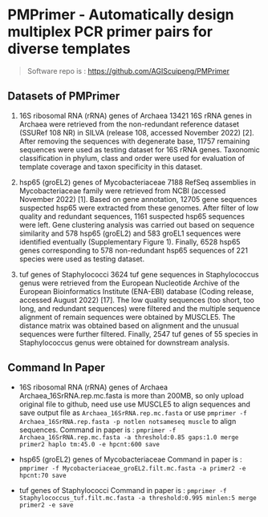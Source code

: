 # PMPrimer - Automatically design multiplex PCR primer pairs for diverse templates
> Software repo is : https://github.com/AGIScuipeng/PMPrimer
## Datasets of PMPrimer
1. 16S ribosomal RNA (rRNA) genes of Archaea
    13421 16S rRNA genes in Archaea were retrieved from the non-redundant reference dataset (SSURef 108 NR) in SILVA (release 108, accessed November 2022) [2]. After removing the sequences with degenerate base, 11757 remaining sequences were used as testing dataset for 16S rRNA genes. Taxonomic classification in phylum, class and order were used for evaluation of template coverage and taxon specificity in this dataset.

2. hsp65 (groEL2) genes of Mycobacteriaceae
    7188 RefSeq assemblies in Mycobacteriaceae family were retrieved from NCBI (accessed November 2022) [1]. Based on gene annotation, 12705 gene sequences suspected hsp65 were extracted from these genomes. After filter of low quality and redundant sequences, 1161 suspected hsp65 sequences were left. Gene clustering analysis was carried out based on sequence similarity and 578 hsp65 (groEL2) and 583 groEL1 sequences were identified eventually (Supplementary Figure 1). Finally, 6528 hsp65 genes corresponding to 578 non-redundant hsp65 sequences of 221 species were used as testing dataset.

3. tuf genes of Staphylococci
   3624 tuf gene sequences in Staphylococcus genus were retrieved from the European Nucleotide Archive of the European Bioinformatics Institute (ENA-EBI) database (Coding release, accessed August 2022) [17]. The low quality sequences (too short, too long, and redundant sequences) were filtered and the multiple sequence alignment of remain sequences were obtained by MUSCLE5. The distance matrix was obtained based on alignment and the unusual sequences were further filtered. Finally, 2547 tuf genes of 55 species in Staphylococcus genus were obtained for downstream analysis.


## Command In Paper
+ 16S ribosomal RNA (rRNA) genes of Archaea
  Archaea_16SrRNA.rep.mc.fasta is more than 200MB, so only upload original file to github, need use use MUSCLE5 to align sequences and save output file as `Archaea_16SrRNA.rep.mc.fasta` or use `pmprimer -f Archaea_16SrRNA.rep.fasta -p notlen notsameseq muscle` to align sequences.
  Command in paper is : `pmprimer -f Archaea_16SrRNA.rep.mc.fasta -a threshold:0.85 gaps:1.0 merge primer2 haplo tm:45.0 -e hpcnt:600 save`
> 
+ hsp65 (groEL2) genes of Mycobacteriaceae
  Command in paper is : `pmprimer -f Mycobacteriaceae_groEL2.filt.mc.fasta -a primer2 -e hpcnt:70 save`
> 
+ tuf genes of Staphylococci
  Command in paper is : `pmprimer -f Staphylococcus_tuf.filt.mc.fasta -a threshold:0.995 minlen:5 merge primer2 -e save`